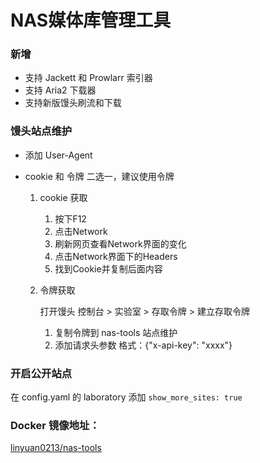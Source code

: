 # NAS媒体库管理工具

### 新增

- 支持 Jackett 和 Prowlarr 索引器
- 支持 Aria2 下载器
- 支持新版馒头刷流和下载

### 馒头站点维护

- 添加 User-Agent

- cookie 和 令牌 二选一，建议使用令牌

  1. cookie 获取

     1. 按下F12
     2. 点击Network 
     3. 刷新网页查看Network界面的变化 
     4. 点击Network界面下的Headers 
     5. 找到Cookie并复制后面内容

  2. 令牌获取

     打开馒头 控制台 > 实验室 > 存取令牌 > 建立存取令牌

     1. 复制令牌到 nas-tools 站点维护
     2. 添加请求头参数 格式：{"x-api-key": "xxxx"}

### 开启公开站点

在 config.yaml 的 laboratory 添加 ```show_more_sites: true```

### Docker 镜像地址：

[linyuan0213/nas-tools](https://hub.docker.com/r/linyuan0213/nas-tools)